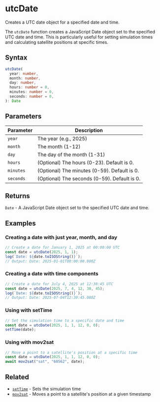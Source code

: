 # utcDate

Creates a UTC date object for a specified date and time.

The `utcDate` function creates a JavaScript Date object set to the specified UTC date and time. This is particularly useful for setting simulation times and calculating satellite positions at specific times.

## Syntax

```typescript
utcDate(
  year: number,
  month: number,
  day: number,
  hours: number = 0,
  minutes: number = 0,
  seconds: number = 0,
): Date
```

## Parameters

| Parameter | Description                                                    |
|-----------|----------------------------------------------------------------|
| `year`    | The year (e.g., 2025)                                          |
| `month`   | The month (1-12)                                               |
| `day`     | The day of the month (1-31)                                    |
| `hours`   | (Optional) The hours (0-23). Default is 0.                     |
| `minutes` | (Optional) The minutes (0-59). Default is 0.                   |
| `seconds` | (Optional) The seconds (0-59). Default is 0.                   |

## Returns

`Date` - A JavaScript Date object set to the specified UTC date and time.

## Examples

### Creating a date with just year, month, and day

```javascript
// Create a date for January 1, 2025 at 00:00:00 UTC
const date = utcDate(2025, 1, 1);
log(`Date: ${date.toISOString()}`);
// Output: Date: 2025-01-01T00:00:00.000Z
```

### Creating a date with time components

```javascript
// Create a date for July 4, 2025 at 12:30:45 UTC
const date = utcDate(2025, 7, 4, 12, 30, 45);
log(`Date: ${date.toISOString()}`);
// Output: Date: 2025-07-04T12:30:45.000Z
```

### Using with setTime

```javascript
// Set the simulation time to a specific date and time
const date = utcDate(2025, 1, 1, 12, 0, 0);
setTime(date);
```

### Using with mov2sat

```javascript
// Move a point to a satellite's position at a specific time
const date = utcDate(2025, 1, 1, 12, 0, 0);
await mov2sat("sat", "60562", date);
```

## Related

- [`setTime`](/dsl/commands/setTime) - Sets the simulation time
- [`mov2sat`](/dsl/commands/mov2sat) - Moves a point to a satellite's position at a given timestamp
